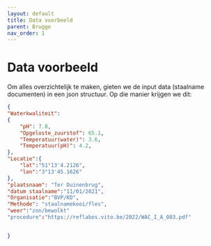 ```yaml
---
layout: default
title: Data voorbeeld
parent: Brugge
nav_order: 1
---
```



# Data voorbeeld

Om alles overzichtelijk te maken, gieten we de input data (staalname documenten) in een json structuur. Op die manier krijgen we dit:

```json
{
"Waterkwaliteit":
{
    "pH": 7.8,
    "Opgeloste_zuurstof": 65.1,
    "Temperatuur(water)": 3.6,
    "Temperatuur(pH)": 4.2,
}, 
"Locatie":{
    "lat":"51°13'4.2126",
    "lon":"3°13'45.1626"
},
"plaatsnaam": "Ter Duinenbrug",
"datum staalname":"11/01/2021",
"Organisatie":"BVP/KD",
"Methode": "staalnamekooi/fles",
"weer":"zon/bewolkt"
"procedure":"https://reflabos.vito.be/2022/WAC_I_A_003.pdf"


}
```